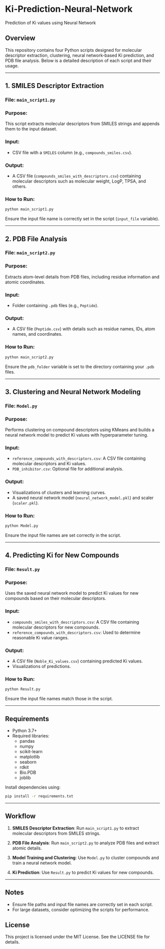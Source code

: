 # Ki-Prediction-Neural-Network
Prediction of Ki values using Neural Network 

## Overview
This repository contains four Python scripts designed for molecular descriptor extraction, clustering, neural network-based Ki prediction, and PDB file analysis. Below is a detailed description of each script and their usage.

---

## 1. **SMILES Descriptor Extraction**

### File: `main_script1.py`

### Purpose:
This script extracts molecular descriptors from SMILES strings and appends them to the input dataset.

### Input:
- CSV file with a `SMILES` column (e.g., `compounds_smiles.csv`).

### Output:
- A CSV file (`compounds_smiles_with_descriptors.csv`) containing molecular descriptors such as molecular weight, LogP, TPSA, and others.

### How to Run:
```bash
python main_script1.py
```
Ensure the input file name is correctly set in the script (`input_file` variable).

---

## 2. **PDB File Analysis**

### File: `main_script2.py`

### Purpose:
Extracts atom-level details from PDB files, including residue information and atomic coordinates.

### Input:
- Folder containing `.pdb` files (e.g., `Peptide`).

### Output:
- A CSV file (`Peptide.csv`) with details such as residue names, IDs, atom names, and coordinates.

### How to Run:
```bash
python main_script2.py
```
Ensure the `pdb_folder` variable is set to the directory containing your `.pdb` files.

---

## 3. **Clustering and Neural Network Modeling**

### File: `Model.py`

### Purpose:
Performs clustering on compound descriptors using KMeans and builds a neural network model to predict Ki values with hyperparameter tuning.

### Input:
- `reference_compounds_with_descriptors.csv`: A CSV file containing molecular descriptors and Ki values.
- `PDB_inhibitor.csv`: Optional file for additional analysis.

### Output:
- Visualizations of clusters and learning curves.
- A saved neural network model (`neural_network_model.pkl`) and scaler (`scaler.pkl`).

### How to Run:
```bash
python Model.py
```
Ensure the input file names are set correctly in the script.

---

## 4. **Predicting Ki for New Compounds**

### File: `Result.py`

### Purpose:
Uses the saved neural network model to predict Ki values for new compounds based on their molecular descriptors.

### Input:
- `compounds_smiles_with_descriptors.csv`: A CSV file containing molecular descriptors for new compounds.
- `reference_compounds_with_descriptors.csv`: Used to determine reasonable Ki value ranges.

### Output:
- A CSV file (`Noble_Ki_values.csv`) containing predicted Ki values.
- Visualizations of predictions.

### How to Run:
```bash
python Result.py
```
Ensure the input file names match those in the script.

---

## Requirements
- Python 3.7+
- Required libraries:
  - pandas
  - numpy
  - scikit-learn
  - matplotlib
  - seaborn
  - rdkit
  - Bio.PDB
  - joblib

Install dependencies using:
```bash
pip install -r requirements.txt
```

---

## Workflow
1. **SMILES Descriptor Extraction**:
   Run `main_script1.py` to extract molecular descriptors from SMILES strings.

2. **PDB File Analysis**:
   Run `main_script2.py` to analyze PDB files and extract atomic details.

3. **Model Training and Clustering**:
   Use `Model.py` to cluster compounds and train a neural network model.

4. **Ki Prediction**:
   Use `Result.py` to predict Ki values for new compounds.

---

## Notes
- Ensure file paths and input file names are correctly set in each script.
- For large datasets, consider optimizing the scripts for performance.

## License
This project is licensed under the MIT License. See the LICENSE file for details.



